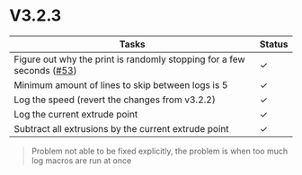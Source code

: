 # V3.2.3

| Tasks | Status |
| ----- | ------ |
| Figure out why the print is randomly stopping for a few seconds ([#53](https://github.com/T9Air/Klipper_Power_Resume/issues/53)) | &check; |
| Minimum amount of lines to skip between logs is 5 | &check; |
| Log the speed (revert the changes from v3.2.2) | &check; |
| Log the current extrude point | &check; |
| Subtract all extrusions by the current extrude point | &check; |

> Problem not able to be fixed explicitly, the problem is when too much log macros are run at once
